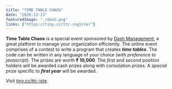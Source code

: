 ```yaml
---
title: "TIME TABLE CHAOS"
date: "2020-12-23"
featuredImage: "./dash.png" 
links: ["https://tiny.cc/ttc-register"]
---
```

**Time Table Chaos** is a special event sponsored by [Dash Management](https://dash.management/), a great platform to manage your organization efficiently. The online event comprises of a contest to write a program that creates **_time tables_**. The code can be written in any language of your choice _(with preference to javascript)_. The prizes are worth **₹ 10,000**. The _first_ and _second_ position holders will be awarded cash prizes along with consolation prizes. 
A _special prize_ specific to **_first year_** will be awarded.

Visit [tiny.cc/ttc-iste](https://tiny.cc/ttc-iste).
